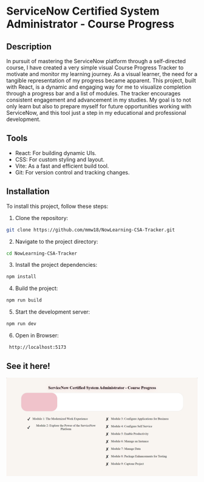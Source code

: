 # ServiceNow Certified System Administrator - Course Progress

## Description

In pursuit of mastering the ServiceNow platform through a self-directed course, I have created a very simple visual Course Progress Tracker to motivate and monitor my learning journey. As a visual learner, the need for a tangible representation of my progress became apparent. This project, built with React, is a dynamic and engaging way for me to visualize completion through a progress bar and a list of modules. The tracker encourages consistent engagement and advancement in my studies. My goal is to not only learn but also to prepare myself for future opportunities working with ServiceNow, and this tool just a step in my educational and professional development.

## Tools

- React: For building dynamic UIs.
- CSS: For custom styling and layout.
- Vite: As a fast and efficient build tool.
- Git: For version control and tracking changes.

## Installation

To install this project, follow these steps:

1. Clone the repository:
 ```bash
git clone https://github.com/mmw18/NowLearning-CSA-Tracker.git
```
2. Navigate to the project directory:
```bash
cd NowLearning-CSA-Tracker
```
3. Install the project dependencies:
```bash
npm install
```
4. Build the project:
```bash
npm run build
```
5. Start the development server:
```bash
npm run dev
```
6. Open in Browser: 
```bash
 http://localhost:5173
 ``` 

## See it here!

![Page](./public/webpage.png)

